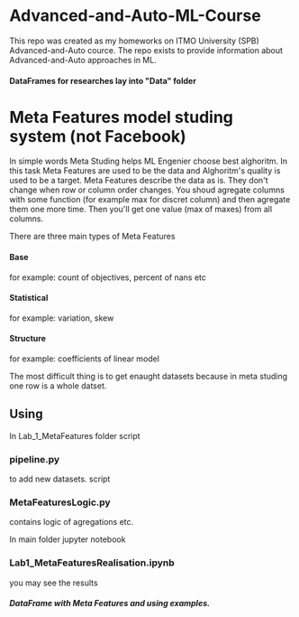 # Advanced-and-Auto-ML-Course

This repo was created as my homeworks on ITMO University (SPB) Advanced-and-Auto cource.
The repo exists to provide information about Advanced-and-Auto approaches in ML.

#### DataFrames for researches lay into "Data" folder

# Meta Features model studing system (not Facebook)

In simple words Meta Studing helps ML Engenier choose best alghoritm. In this task Meta Features are used to be the data and Alghoritm's quality is used to be a target.
Meta Features describe the data as is. They don't change when row or column order changes.
You shoud agregate columns with some function (for example max for discret column) and then agregate them one more time. Then you'll get one value (max of maxes) from all columns.

There are three main types of Meta Features

#### Base
for example: count of objectives, percent of nans etc
#### Statistical
for example: variation, skew
#### Structure
for example: coefficients of linear model

The most difficult thing is to get enaught datasets because in meta studing one row is a whole datset.

## Using 

In Lab_1_MetaFeatures folder 
script 
### pipeline.py 
to add new datasets.
script
### MetaFeaturesLogic.py
contains logic of agregations etc.

In main folder
jupyter notebook 
### Lab1_MetaFeaturesRealisation.ipynb
you may see the results
##### DataFrame with Meta Features and using examples.
